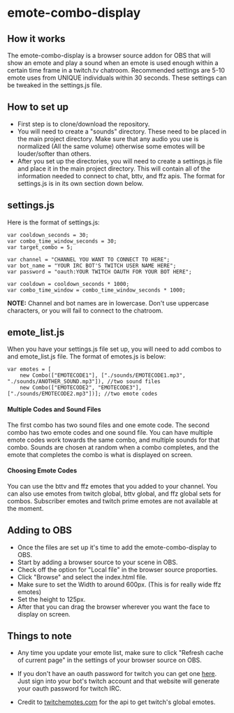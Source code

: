 # emote-combo-display


## How it works

The emote-combo-display is a browser source addon for OBS that will show an emote and play a sound when an emote is used enough within a certain time frame in a twitch.tv chatroom. Recommended settings are 5-10 emote uses from UNIQUE individuals within 30 seconds. These settings can be tweaked in the settings.js file.


## How to set up

* First step is to clone/download the repository.
* You will need to create a "sounds" directory. These need to be placed in the main project directory. Make sure that any audio you use is normalized (All the same volume) otherwise some emotes will be louder/softer than others.
* After you set up the directories, you will need to create a settings.js file and place it in the main project directory. This will contain all of the information needed to connect to chat, bttv, and ffz apis. The format for settings.js is in its own section down below.


## settings.js

Here is the format of settings.js:

```
var cooldown_seconds = 30;
var combo_time_window_seconds = 30;
var target_combo = 5;

var channel = "CHANNEL YOU WANT TO CONNECT TO HERE";
var bot_name = "YOUR IRC BOT'S TWITCH USER NAME HERE";
var password = "oauth:YOUR TWITCH OAUTH FOR YOUR BOT HERE";

var cooldown = cooldown_seconds * 1000;
var combo_time_window = combo_time_window_seconds * 1000;
```
**NOTE:** Channel and bot names are in lowercase. Don't use uppercase characters, or you will fail to connect to the chatroom.


## emote_list.js

When you have your settings.js file set up, you will need to add combos to and emote_list.js file. The format of emotes.js is below:

```
var emotes = [
    new Combo(["EMOTECODE1"], ["./sounds/EMOTECODE1.mp3", "./sounds/ANOTHER_SOUND.mp3"]), //two sound files
    new Combo(["EMOTECODE2", "EMOTECODE3"], ["./sounds/EMOTECODE2.mp3"])]; //two emote codes
```


#### Multiple Codes and Sound Files
 The first combo has two sound files and one emote code. The second combo has two emote codes and one sound file. You can have multiple emote codes work towards the same combo, and multiple sounds for that combo. Sounds are chosen at random when a combo completes, and the emote that completes the combo is what is displayed on screen.

#### Choosing Emote Codes
You can use the bttv and ffz emotes that you added to your channel. You can also use emotes from twitch global, bttv global, and ffz global sets for combos. Subscriber emotes and twitch prime emotes are not available at the moment. 


## Adding to OBS
* Once the files are set up it's time to add the emote-combo-display to OBS.
* Start by adding a browser source to your scene in OBS.
* Check off the option for "Local file" in the browser source proporties.
* Click "Browse" and select the index.html file.
* Make sure to set the Width to around 600px. (This is for really wide ffz emotes)
* Set the height to 125px.
* After that you can drag the browser wherever you want the face to display on screen.


## Things to note
* Any time you update your emote list, make sure to click "Refresh cache of current page" in the settings of your browser source on OBS.

* If you don't have an oauth password for twitch you can get one [here](https://twitchapps.com/tmi/). Just sign into your bot's twitch account and that website will generate your oauth password for twitch IRC.

* Credit to [twitchemotes.com](https://twitchemotes.com) for the api to get twitch's global emotes.
